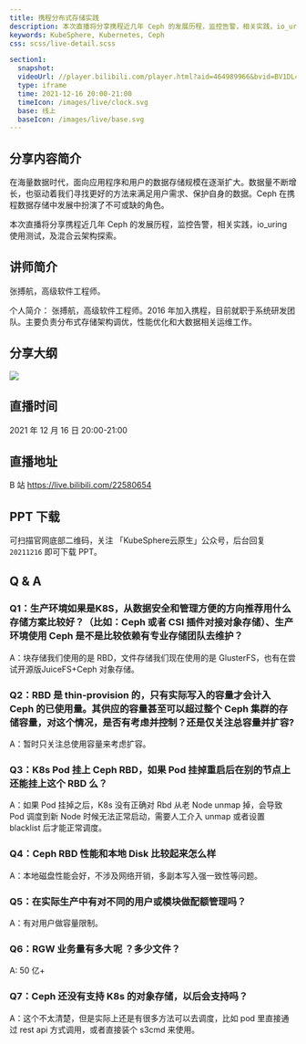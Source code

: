 ```yaml
---
title: 携程分布式存储实践
description: 本次直播将分享携程近几年 Ceph 的发展历程，监控告警，相关实践，io_uring 使用测试，及混合云架构探索。
keywords: KubeSphere, Kubernetes, Ceph
css: scss/live-detail.scss

section1:
  snapshot: 
  videoUrl: //player.bilibili.com/player.html?aid=464989966&bvid=BV1DL411j7wV&cid=462915303&page=1&high_quality=1
  type: iframe
  time: 2021-12-16 20:00-21:00
  timeIcon: /images/live/clock.svg
  base: 线上
  baseIcon: /images/live/base.svg
---
```

## 分享内容简介

在海量数据时代，面向应用程序和用户的数据存储规模在逐渐扩大。数据量不断增长，也驱动着我们寻找更好的方法来满足用户需求、保护自身的数据。Ceph 在携程数据存储中发展中扮演了不可或缺的角色。

本次直播将分享携程近几年 Ceph 的发展历程，监控告警，相关实践，io_uring 使用测试，及混合云架构探索。

## 讲师简介

张搏航，高级软件工程师。

个人简介：
张搏航，高级软件工程师。2016 年加入携程，目前就职于系统研发团队。主要负责分布式存储架构调优，性能优化和大数据相关运维工作。


## 分享大纲

![](https://pek3b.qingstor.com/kubesphere-community/images/ceph1216-live.png)

## 直播时间

2021 年 12 月 16 日 20:00-21:00

## 直播地址

B 站  https://live.bilibili.com/22580654

## PPT 下载

可扫描官网底部二维码，关注 「KubeSphere云原生」公众号，后台回复 `20211216` 即可下载 PPT。

## Q & A

### Q1：生产环境如果是K8S，从数据安全和管理方便的方向推荐用什么存储方案比较好？（比如：Ceph 或者 CSI 插件对接对象存储）、生产环境使用 Ceph 是不是比较依赖有专业存储团队去维护？

A：块存储我们使用的是 RBD，文件存储我们现在使用的是 GlusterFS，也有在尝试开源版JuiceFS+Ceph 对象存储。

### Q2：RBD 是 thin-provision 的，只有实际写入的容量才会计入 Ceph 的已使用量。其供应的容量甚至可以超过整个 Ceph 集群的存储容量，对这个情况，是否有考虑并控制？还是仅关注总容量并扩容?

A：暂时只关注总使用容量来考虑扩容。

### Q3：K8s Pod 挂上 Ceph RBD，如果 Pod 挂掉重启后在别的节点上还能挂上这个 RBD 么？

A：如果 Pod 挂掉之后，K8s 没有正确对 Rbd 从老 Node unmap 掉，会导致 Pod 调度到新 Node 时候无法正常启动，需要人工介入 unmap 或者设置 blacklist 后才能正常调度。

### Q4：Ceph RBD 性能和本地 Disk 比较起来怎么样

A：本地磁盘性能会好，不涉及网络开销，多副本写入强一致性等问题。

### Q5：在实际生产中有对不同的用户或模块做配额管理吗？

A：有对用户做容量限制。

### Q6：RGW 业务量有多大呢 ？多少文件？

A: 50 亿+
 
### Q7：Ceph 还没有支持 K8s 的对象存储，以后会支持吗？

A：这个不太清楚，但是实际上还是有很多方法可以去调度，比如 pod 里直接通过 rest api 方式调用，或者直接装个 s3cmd 来使用。